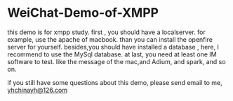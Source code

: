 # WeiChat-Demo-of-XMPP
this demo is for xmpp study.
first , you should have a localserver. for example, use the apache of macbook.
than you can install the openfire server for yourself.
besides,you should have installed a database , here, I recommend to use the MySql database.
at last, you need at least one IM software to test. like the message of the mac,and Adium, and spark, and so on.

if you still  have some questions about this demo, please send email to me, yhchinayh@126.com

